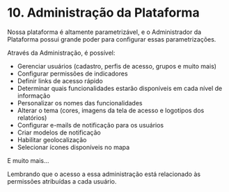 # 10. Administração da Plataforma

Nossa plataforma é altamente parametrizável, e o Administrador da Plataforma possui grande poder para configurar essas parametrizações.

Através da Administração, é possível:

- Gerenciar usuários (cadastro, perfis de acesso, grupos e muito mais)
- Configurar permissões de indicadores
- Definir links de acesso rápido
- Determinar quais funcionalidades estarão disponíveis em cada nível de informação
- Personalizar os nomes das funcionalidades
- Alterar o tema (cores, imagens da tela de acesso e logotipos dos relatórios)
- Configurar e-mails de notificação para os usuários
- Criar modelos de notificação
- Habilitar geolocalização
- Selecionar ícones disponíveis no mapa

E muito mais...

Lembrando que o acesso a essa administração está relacionado às permissões atribuídas a cada usuário.

